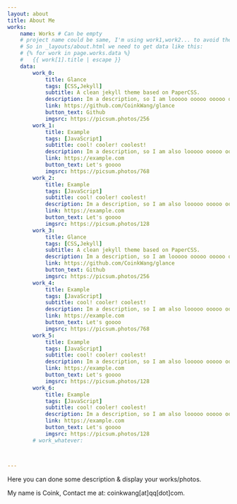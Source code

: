 ```yaml
---
layout: about
title: About Me
works: 
    name: Works # Can be empty
    # project name could be same, I'm using work1,work2... to avoid the conflict.
    # So in _layouts/about.html we need to get data like this: 
    # {% for work in page.works.data %}
    #   {{ work[1].title | escape }} 
    data:
        work_0: 
            title: Glance
            tags: [CSS,Jekyll]
            subtitle: A clean jekyll theme based on PaperCSS.
            description: Im a description, so I am looooo ooooo ooooo ooooo ooooo ooooo ooooo ooooo ooooo ooooo ooooo ooooo ooooo ooooo ooooo ooooong
            link: https://github.com/CoinkWang/glance
            button_text: Github
            imgsrc: https://picsum.photos/256
        work_1: 
            title: Example
            tags: [JavaScript]
            subtitle: cool! cooler! coolest!
            description: Im a description, so I am also looooo ooooo ooooo ooooo ooooo ooooo ooooo ooooo ooooo ooooo ooooo ooooo ooooo ooooo ooooo ooooong
            link: https://example.com
            button_text: Let's goooo
            imgsrc: https://picsum.photos/768
        work_2: 
            title: Example
            tags: [JavaScript]
            subtitle: cool! cooler! coolest!
            description: Im a description, so I am also looooo ooooo ooooo ooooo ooooo ooooo ooooo ooooo ooooo ooooo ooooo ooooo ooooo ooooo ooooo ooooong
            link: https://example.com
            button_text: Let's goooo
            imgsrc: https://picsum.photos/128
        work_3: 
            title: Glance
            tags: [CSS,Jekyll]
            subtitle: A clean jekyll theme based on PaperCSS.
            description: Im a description, so I am looooo ooooo ooooo ooooo ooooo ooooo ooooo ooooo ooooo ooooo ooooo ooooo ooooo ooooo ooooo ooooong
            link: https://github.com/CoinkWang/glance
            button_text: Github
            imgsrc: https://picsum.photos/256
        work_4: 
            title: Example
            tags: [JavaScript]
            subtitle: cool! cooler! coolest!
            description: Im a description, so I am also looooo ooooo ooooo ooooo ooooo ooooo ooooo ooooo ooooo ooooo ooooo ooooo ooooo ooooo ooooo ooooong
            link: https://example.com
            button_text: Let's goooo
            imgsrc: https://picsum.photos/768
        work_5: 
            title: Example
            tags: [JavaScript]
            subtitle: cool! cooler! coolest!
            description: Im a description, so I am also looooo ooooo ooooo ooooo ooooo ooooo ooooo ooooo ooooo ooooo ooooo ooooo ooooo ooooo ooooo ooooong
            link: https://example.com
            button_text: Let's goooo
            imgsrc: https://picsum.photos/128
        work_6: 
            title: Example
            tags: [JavaScript]
            subtitle: cool! cooler! coolest!
            description: Im a description, so I am also looooo ooooo ooooo ooooo ooooo ooooo ooooo ooooo ooooo ooooo ooooo ooooo ooooo ooooo ooooo ooooong
            link: https://example.com
            button_text: Let's goooo
            imgsrc: https://picsum.photos/128
        # work_whatever: 



---
```


<!-- If you want to customize components => _layouts/about.html -->

Here you can done some description & display your works/photos.

My name is Coink, Contact me at: coinkwang[at]qq[dot]com.
